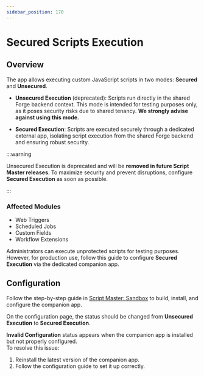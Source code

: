 ```yaml
---
sidebar_position: 170
---
```


# Secured Scripts Execution

## Overview

The app allows executing custom JavaScript scripts in two modes: **Secured** and **Unsecured**.

- **Unsecured Execution** (deprecated): Scripts run directly in the shared Forge backend context. This mode is intended for testing purposes only, as it poses security risks due to shared tenancy. **We strongly advise against using this mode.**

- **Secured Execution**: Scripts are executed securely through a dedicated external app, isolating script execution from the shared Forge backend and ensuring robust security.

:::warning  

Unsecured Execution is deprecated and will be **removed in future Script Master releases**. To maximize security and prevent disruptions, configure **Secured Execution** as soon as possible.  

:::


### Affected Modules

- Web Triggers  
- Scheduled Jobs  
- Custom Fields  
- Workflow Extensions  

Administrators can execute unprotected scripts for testing purposes. However, for production use, follow this guide to configure **Secured Execution** via the dedicated companion app.


## Configuration

Follow the step-by-step guide in [Script Master: Sandbox](https://github.com/kaisersoftapps/script-master-sandbox) to build, install, and configure the companion app.

On the configuration page, the status should be changed from **Unsecured Execution** to **Secured Execution**.

**Invalid Configuration** status appears when the companion app is installed but not properly configured.  
To resolve this issue:  
1. Reinstall the latest version of the companion app.  
2. Follow the configuration guide to set it up correctly.  
